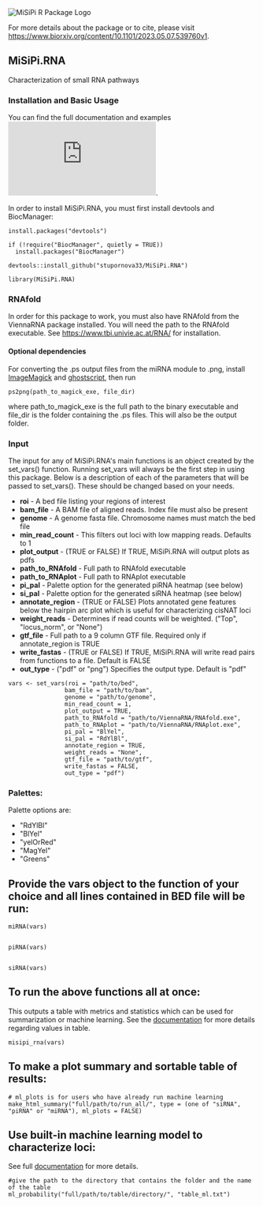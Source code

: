 <picture>
  <source media="(prefers-color-scheme: dark)" srcset="https://github.com/stupornova33/MiSiPi.RNA/assets/49455915/0f2caeae-12d2-4e87-9b85-44f568a1c44e">
  <source media="(prefers-color-scheme: light)" srcset="https://user-images.githubusercontent.com/63005660/236967995-82baabed-6ebf-45e1-a2d2-7e5ab27451a2.png">
  <img alt="MiSiPi R Package Logo" src="https://user-images.githubusercontent.com/63005660/236967995-82baabed-6ebf-45e1-a2d2-7e5ab27451a2.png">
</picture>

For more details about the package or to cite, please visit https://www.biorxiv.org/content/10.1101/2023.05.07.539760v1.

## MiSiPi.RNA
Characterization of small RNA pathways

### Installation and Basic Usage
You can find the full documentation and examples ![here](https://github.com/stupornova33/MiSiPi.RNA/blob/main/documentation/Documentation.html).

In order to install MiSiPi.RNA, you must first install devtools and BiocManager:

```
install.packages("devtools")

if (!require("BiocManager", quietly = TRUE))
  install.packages("BiocManager")
  
devtools::install_github("stupornova33/MiSiPi.RNA")

library(MiSiPi.RNA)

```

### RNAfold
In order for this package to work, you must also have RNAfold from the ViennaRNA
package installed. You will need the path to the RNAfold executable.
See https://www.tbi.univie.ac.at/RNA/ for installation.

#### Optional dependencies 
For converting the .ps output files from the miRNA module to .png, install [ImageMagick](https://imagemagick.org/index.php) and [ghostscript](https://www.ghostscript.com/), 
then run 
```
ps2png(path_to_magick_exe, file_dir)
```
where path_to_magick_exe is the full path to the binary executable and file_dir is the folder containing the .ps files. This will also be the output folder.

### Input
The input for any of MiSiPi.RNA's main functions is an object created by the set_vars() function. Running set_vars will always be the first step in using this package. Below is a description of each of the parameters that will be passed to set_vars(). These should be changed based on your needs.

- **roi**             - A bed file listing your regions of interest
- **bam_file**        - A BAM file of aligned reads. Index file must also be present
- **genome**          - A genome fasta file. Chromosome names must match the bed file
- **min_read_count**  - This filters out loci with low mapping reads. Defaults to 1
- **plot_output**     - (TRUE or FALSE) If TRUE, MiSiPi.RNA will output plots as pdfs
- **path_to_RNAfold** - Full path to RNAfold executable
- **path_to_RNAplot** - Full path to RNAplot executable
- **pi_pal**          - Palette option for the generated piRNA heatmap (see below)
- **si_pal**          - Palette option for the generated siRNA heatmap (see below)
- **annotate_region** - (TRUE or FALSE) Plots annotated gene features below the hairpin arc plot which is useful for characterizing cisNAT loci
- **weight_reads**    - Determines if read counts will be weighted. ("Top", "locus_norm", or "None") 
- **gtf_file**        - Full path to a 9 column GTF file. Required only if annotate_region is TRUE
- **write_fastas**    - (TRUE or FALSE) If TRUE, MiSiPi.RNA will write read pairs from functions to a file. Default is FALSE
- **out_type**        - ("pdf" or "png") Specifies the output type. Default is "pdf"


```
vars <- set_vars(roi = "path/to/bed",
                bam_file = "path/to/bam", 
                genome = "path/to/genome",
                min_read_count = 1,
                plot_output = TRUE, 
                path_to_RNAfold = "path/to/ViennaRNA/RNAfold.exe",
                path_to_RNAplot = "path/to/ViennaRNA/RNAplot.exe",
                pi_pal = "BlYel",
                si_pal = "RdYlBl",
                annotate_region = TRUE,
                weight_reads = "None",
                gtf_file = "path/to/gtf",
                write_fastas = FALSE,
                out_type = "pdf")

```

### Palettes:
Palette options are:
- "RdYlBl"
- "BlYel"
- "yelOrRed"
- "MagYel"
- "Greens"


## Provide the vars object to the function of your choice and all lines contained in BED file will be run:

```
miRNA(vars)


piRNA(vars)


siRNA(vars)
```

## To run the above functions all at once:
This outputs a table with metrics and statistics which can be used for summarization or machine learning. See the [documentation](https://github.com/stupornova33/MiSiPi.RNA/blob/main/documentation/Documentation.html) for more details regarding values in table.

```
misipi_rna(vars)

```
## To make a plot summary and sortable table of results:

```
# ml_plots is for users who have already run machine learning 
make_html_summary("full/path/to/run_all/", type = (one of "siRNA", "piRNA" or "miRNA"), ml_plots = FALSE)
```

## Use built-in machine learning model to characterize loci:
See full [documentation](https://github.com/stupornova33/MiSiPi.RNA/blob/main/documentation/Documentation.html) for more details. 

```
#give the path to the directory that contains the folder and the name of the table
ml_probability("full/path/to/table/directory/", "table_ml.txt")
```






